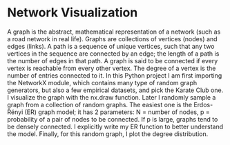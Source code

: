# Network Visualization
A graph is the abstract, mathematical representation of a network (such as a road network in real life). Graphs are collections of vertices (nodes) and edges (links).
A path is a sequence of unique vertices, such that any two vertices in the sequence are connected by an edge; the length of a path is the number of edges in that path.
A graph is said to be connected if every vertex is reachable from every other vertex. The degree of a vertex is the number of entries connected to it.
In this Python project I am first importing the NetworkX module, which contains many type of random graph generators, but also a few empirical datasets, and pick the Karate Club one. I visualize the graph with the nx.draw function. 
Later I randomly sample a graph from a collection of random graphs. The easiest one is the Erdos-Rényi (ER) graph model; it has 2 parameters: N = number of nodes, p = probability of a pair of nodes to be connected. If p is large, graphs tend to be densely connected. I explicitly write my ER function to better understand the model.
Finally, for this random graph, I plot the degree distribution.
